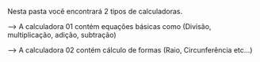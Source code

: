 Nesta pasta você encontrará 2 tipos de calculadoras.

--> A calculadora 01 contém equações básicas como (Divisão, multiplicação, adição, subtração)

--> A calculadora 02 contém cálculo de formas (Raio, Circunferência etc...)
